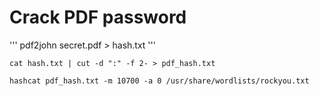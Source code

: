 # Crack PDF password


'''
pdf2john secret.pdf > hash.txt
'''

```
cat hash.txt | cut -d ":" -f 2- > pdf_hash.txt
```

```
hashcat pdf_hash.txt -m 10700 -a 0 /usr/share/wordlists/rockyou.txt
```
